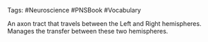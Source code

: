 Tags: #Neuroscience #PNSBook
#Vocabulary 

An axon tract that travels between the Left and Right hemispheres. Manages the transfer between these two hemispheres.